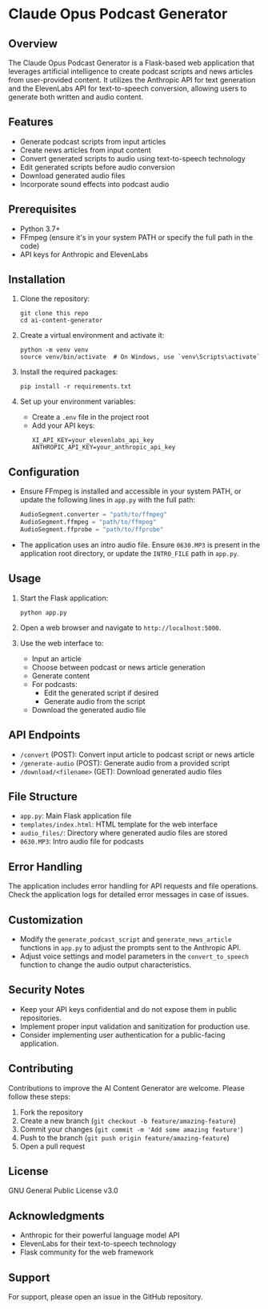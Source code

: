 # Claude Opus Podcast Generator

## Overview

The Claude Opus Podcast Generator is a Flask-based web application that leverages artificial intelligence to create podcast scripts and news articles from user-provided content. It utilizes the Anthropic API for text generation and the ElevenLabs API for text-to-speech conversion, allowing users to generate both written and audio content.

## Features

- Generate podcast scripts from input articles
- Create news articles from input content
- Convert generated scripts to audio using text-to-speech technology
- Edit generated scripts before audio conversion
- Download generated audio files
- Incorporate sound effects into podcast audio

## Prerequisites

- Python 3.7+
- FFmpeg (ensure it's in your system PATH or specify the full path in the code)
- API keys for Anthropic and ElevenLabs

## Installation

1. Clone the repository:
   ```
   git clone this repo 
   cd ai-content-generator
   ```

2. Create a virtual environment and activate it:
   ```
   python -m venv venv
   source venv/bin/activate  # On Windows, use `venv\Scripts\activate`
   ```

3. Install the required packages:
   ```
   pip install -r requirements.txt
   ```

4. Set up your environment variables:
   - Create a `.env` file in the project root
   - Add your API keys:
     ```
     XI_API_KEY=your_elevenlabs_api_key
     ANTHROPIC_API_KEY=your_anthropic_api_key
     ```

## Configuration

- Ensure FFmpeg is installed and accessible in your system PATH, or update the following lines in `app.py` with the full path:
  ```python
  AudioSegment.converter = "path/to/ffmpeg"
  AudioSegment.ffmpeg = "path/to/ffmpeg"
  AudioSegment.ffprobe = "path/to/ffprobe"
  ```

- The application uses an intro audio file. Ensure `0630.MP3` is present in the application root directory, or update the `INTRO_FILE` path in `app.py`.

## Usage

1. Start the Flask application:
   ```
   python app.py
   ```

2. Open a web browser and navigate to `http://localhost:5000`.

3. Use the web interface to:
   - Input an article
   - Choose between podcast or news article generation
   - Generate content
   - For podcasts:
     - Edit the generated script if desired
     - Generate audio from the script
   - Download the generated audio file

## API Endpoints

- `/convert` (POST): Convert input article to podcast script or news article
- `/generate-audio` (POST): Generate audio from a provided script
- `/download/<filename>` (GET): Download generated audio files

## File Structure

- `app.py`: Main Flask application file
- `templates/index.html`: HTML template for the web interface
- `audio_files/`: Directory where generated audio files are stored
- `0630.MP3`: Intro audio file for podcasts

## Error Handling

The application includes error handling for API requests and file operations. Check the application logs for detailed error messages in case of issues.

## Customization

- Modify the `generate_podcast_script` and `generate_news_article` functions in `app.py` to adjust the prompts sent to the Anthropic API.
- Adjust voice settings and model parameters in the `convert_to_speech` function to change the audio output characteristics.

## Security Notes

- Keep your API keys confidential and do not expose them in public repositories.
- Implement proper input validation and sanitization for production use.
- Consider implementing user authentication for a public-facing application.

## Contributing

Contributions to improve the AI Content Generator are welcome. Please follow these steps:

1. Fork the repository
2. Create a new branch (`git checkout -b feature/amazing-feature`)
3. Commit your changes (`git commit -m 'Add some amazing feature'`)
4. Push to the branch (`git push origin feature/amazing-feature`)
5. Open a pull request

## License

GNU General Public License v3.0

## Acknowledgments

- Anthropic for their powerful language model API
- ElevenLabs for their text-to-speech technology
- Flask community for the web framework

## Support

For support, please open an issue in the GitHub repository. 

